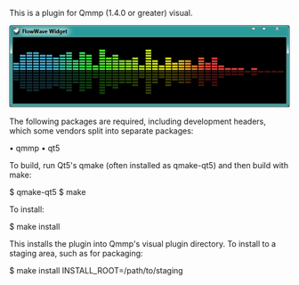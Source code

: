 This is a plugin for Qmmp (1.4.0 or greater) visual.

![Image](https://github.com/TTK-qmmp/qmmp-flowwave/blob/master/image/1.png?raw=true)

The following packages are required, including development headers,
which some vendors split into separate packages:

• qmmp
• qt5

To build, run Qt5's qmake (often installed as qmake-qt5) and then build
with make:

$ qmake-qt5
$ make

To install:

$ make install

This installs the plugin into Qmmp's visual plugin directory.  To install
to a staging area, such as for packaging:

$ make install INSTALL_ROOT=/path/to/staging